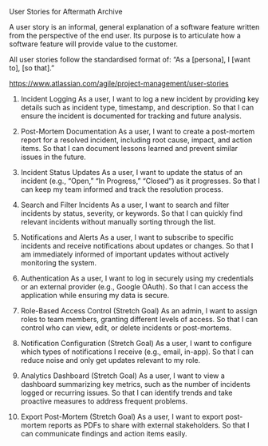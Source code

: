 User Stories for Aftermath Archive

A user story is an informal, general explanation of a software feature written from the perspective of the end user. Its purpose is to articulate how a software feature will provide value to the customer.

All user stories follow the standardised format of:
“As a [persona], I [want to], [so that].”

https://www.atlassian.com/agile/project-management/user-stories

1. Incident Logging
   As a user, I want to log a new incident by providing key details such as incident type, timestamp, and description. So that I can ensure the incident is documented for tracking and future analysis.

2. Post-Mortem Documentation
   As a user, I want to create a post-mortem report for a resolved incident, including root cause, impact, and action items. So that I can document lessons learned and prevent similar issues in the future.

3. Incident Status Updates
   As a user, I want to update the status of an incident (e.g., “Open,” “In Progress,” “Closed”) as it progresses. So that I can keep my team informed and track the resolution process.

4. Search and Filter Incidents
   As a user, I want to search and filter incidents by status, severity, or keywords. So that I can quickly find relevant incidents without manually sorting through the list.

5. Notifications and Alerts
   As a user, I want to subscribe to specific incidents and receive notifications about updates or changes. So that I am immediately informed of important updates without actively monitoring the system.

6. Authentication
   As a user, I want to log in securely using my credentials or an external provider (e.g., Google OAuth). So that I can access the application while ensuring my data is secure.

7. Role-Based Access Control (Stretch Goal)
   As an admin, I want to assign roles to team members, granting different levels of access. So that I can control who can view, edit, or delete incidents or post-mortems.

8. Notification Configuration (Stretch Goal)
   As a user, I want to configure which types of notifications I receive (e.g., email, in-app). So that I can reduce noise and only get updates relevant to my role.

9. Analytics Dashboard (Stretch Goal)
   As a user, I want to view a dashboard summarizing key metrics, such as the number of incidents logged or recurring issues. So that I can identify trends and take proactive measures to address frequent problems.

10. Export Post-Mortem (Stretch Goal)
    As a user, I want to export post-mortem reports as PDFs to share with external stakeholders. So that I can communicate findings and action items easily.
